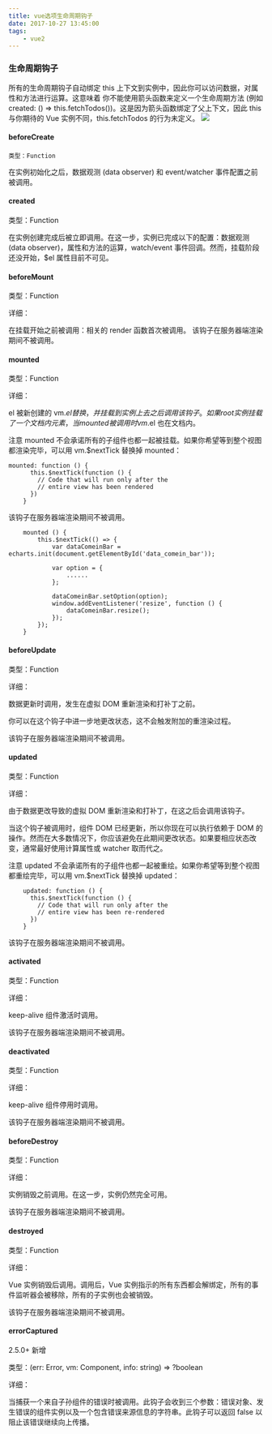 ```yaml
---
title: vue选项生命周期钩子
date: 2017-10-27 13:45:00
tags:
    - vue2
---
```


### 生命周期钩子

所有的生命周期钩子自动绑定 this 上下文到实例中，因此你可以访问数据，对属性和方法进行运算。这意味着 你不能使用箭头函数来定义一个生命周期方法 (例如 created: () => this.fetchTodos())。这是因为箭头函数绑定了父上下文，因此 this 与你期待的 Vue 实例不同，this.fetchTodos 的行为未定义。
<img src="https://cn.vuejs.org/images/lifecycle.png">

#### beforeCreate

    类型：Function

在实例初始化之后，数据观测 (data observer) 和 event/watcher 事件配置之前被调用。

#### created

类型：Function

在实例创建完成后被立即调用。在这一步，实例已完成以下的配置：数据观测 (data observer)，属性和方法的运算，watch/event 事件回调。然而，挂载阶段还没开始，$el 属性目前不可见。

#### beforeMount

类型：Function

详细：

在挂载开始之前被调用：相关的 render 函数首次被调用。
该钩子在服务器端渲染期间不被调用。

#### mounted

类型：Function

详细：

el 被新创建的 vm.$el 替换，并挂载到实例上去之后调用该钩子。如果 root 实例挂载了一个文档内元素，当 mounted 被调用时 vm.$el 也在文档内。

注意 mounted 不会承诺所有的子组件也都一起被挂载。如果你希望等到整个视图都渲染完毕，可以用 vm.$nextTick 替换掉 mounted：
```
mounted: function () {
      this.$nextTick(function () {
        // Code that will run only after the
        // entire view has been rendered
      })
    }
```
该钩子在服务器端渲染期间不被调用。
```
    mounted () {
        this.$nextTick(() => {
            var dataComeinBar = echarts.init(document.getElementById('data_comein_bar'));

            var option = {
                ......
            };

            dataComeinBar.setOption(option);
            window.addEventListener('resize', function () {
                dataComeinBar.resize();
            });
        });
    }
```


#### beforeUpdate

类型：Function

详细：

数据更新时调用，发生在虚拟 DOM 重新渲染和打补丁之前。

你可以在这个钩子中进一步地更改状态，这不会触发附加的重渲染过程。

该钩子在服务器端渲染期间不被调用。

#### updated

类型：Function

详细：

由于数据更改导致的虚拟 DOM 重新渲染和打补丁，在这之后会调用该钩子。

当这个钩子被调用时，组件 DOM 已经更新，所以你现在可以执行依赖于 DOM 的操作。然而在大多数情况下，你应该避免在此期间更改状态。如果要相应状态改变，通常最好使用计算属性或 watcher 取而代之。

注意 updated 不会承诺所有的子组件也都一起被重绘。如果你希望等到整个视图都重绘完毕，可以用 vm.$nextTick 替换掉 updated：
```
    updated: function () {
      this.$nextTick(function () {
        // Code that will run only after the
        // entire view has been re-rendered
      })
    }
```
该钩子在服务器端渲染期间不被调用。

#### activated

类型：Function

详细：

keep-alive 组件激活时调用。

该钩子在服务器端渲染期间不被调用。

#### deactivated

类型：Function

详细：

keep-alive 组件停用时调用。

该钩子在服务器端渲染期间不被调用。

#### beforeDestroy

类型：Function

详细：

实例销毁之前调用。在这一步，实例仍然完全可用。

该钩子在服务器端渲染期间不被调用。

#### destroyed

类型：Function

详细：

Vue 实例销毁后调用。调用后，Vue 实例指示的所有东西都会解绑定，所有的事件监听器会被移除，所有的子实例也会被销毁。

该钩子在服务器端渲染期间不被调用。

#### errorCaptured

2.5.0+ 新增

类型：(err: Error, vm: Component, info: string) => ?boolean

详细：

当捕获一个来自子孙组件的错误时被调用。此钩子会收到三个参数：错误对象、发生错误的组件实例以及一个包含错误来源信息的字符串。此钩子可以返回 false 以阻止该错误继续向上传播。